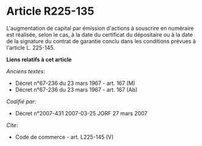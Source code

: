 # Article R225-135

L'augmentation de capital par émission d'actions à souscrire en numéraire est réalisée, selon le cas, à la date du certificat
du dépositaire ou à la date de la signature du contrat de garantie conclu dans les conditions prévues à l'article L. 225-145.

**Liens relatifs à cet article**

_Anciens textes_:

  - Décret n°67-236 du 23 mars 1967 - art. 167 (M)
  - Décret n°67-236 du 23 mars 1967 - art. 167 (Ab)

_Codifié par_:

  - Décret n°2007-431 2007-03-25 JORF 27 mars 2007

_Cite_:

  - Code de commerce - art. L225-145 (V)

